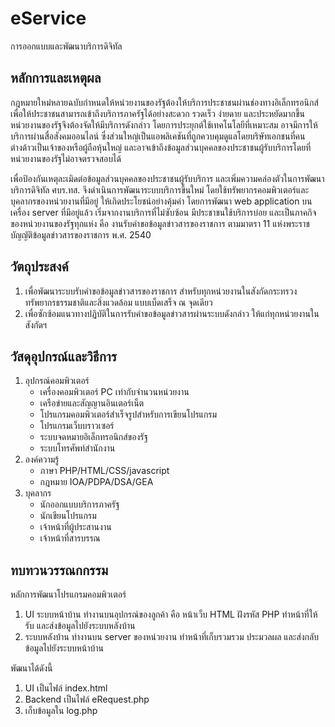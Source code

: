 # eService
การออกแบบและพัฒนาบริการดิจิทัล

## หลักการและเหตุผล
กฎหมายใหม่หลายฉบับกำหนดให้หน่วยงานของรัฐต้องให้บริการประชาชนผ่านช่องทางอิเล็กทรอนิกส์ เพื่อให้ประชาชนสามารถเข้าถึงบริการภาครัฐได้อย่างสะดวก รวดเร็ว ง่ายดาย และประหยัดมากขึ้น หน่วยงานของรัฐจึงต้องจัดให้มีบริการดังกล่าว โดยการประยุกต์ใช้เทคโนโลยีที่เหมาะสม อาจมีการให้บริการผ่านสื่อสังคมออนไลน์ ซึ่งส่วนใหญ่เป็นแอพลิเคชันที่ถูกควบคุมดูแลโดยบริษัทเอกชนที่คนต่างด้าวเป็นเจ้าของหรือผู้ถือหุ้นใหญ่ และอาจเข้าถึงข้อมูลส่วนบุคคลของประชาชนผู้รับบริการโดยที่หน่วยงานของรัฐไม่อาจตรวจสอบได้

เพื่อป้องกันเหตุละเมิดต่อข้อมูลส่วนบุคคลของประชาชนผู้รับบริการ และเพิ่มความคล่องตัวในการพัฒนาบริการดิจิทัล ศบร.ทส. จึงดำเนินการพัฒนาระบบบริการขึ้นใหม่ โดยใช้ทรัพยากรคอมพิวเตอร์และบุคลากรของหน่วยงานที่มีอยู่ ให้เกิดประโยชน์อย่างคุ้มค่า โดยการพัฒนา web application บนเครื่อง server ที่มีอยู่แล้ว เริ่มจากงานบริการที่ไม่ซับซ้อน มีประชาชนใช้บริการบ่อย และเป็นภาคกิจของหน่วยงานของรัฐทุกแห่ง คือ งานรับคำขอข้อมูลข่าวสารของราชการ ตามมาตรา 11 แห่งพระราชบัญญัติข้อมูลข่าวสารของราชการ พ.ศ. 2540

## วัตถุประสงค์
1. เพื่อพัฒนาระบบรับคำขอข้อมูลข่าวสารของราชการ สำหรับทุกหน่วยงานในสังกัดกระทรวงทรัพยากรธรรมชาติและสิ่งแวดล้อม แบบเบ็ดเสร็จ ณ จุดเดียว
2. เพื่อซักซ้อมแนวทางปฏิบัติในการรับคำขอข้อมูลข่าวสารผ่านระบบดังกล่าว ให้แก่ทุกหน่วยงานในสังกัดฯ

## วัสดุอุปกรณ์และวิธีการ
1. อุปกรณ์คอมพิวเตอร์
   - เครื่องคอมพิวเตอร์ PC เท่ากับจำนวนหน่วยงาน
   - เครือข่ายและสัญญานอินเตอร์เน็ต
   - โปรแกรมคอมพิวเตอร์สำเร็จรูปสำหรับการเขียนโปรแกรม
   - โปรแกรมเว็บบราวเซอร์
   - ระบบจดหมายอิเล็กทรอนิกส์ของรัฐ
   - ระบบโทรศัพท์สำนักงาน
3. องค์ความรู้
   - ภาษา PHP/HTML/CSS/javascript
   - กฎหมาย IOA/PDPA/DSA/GEA
5. บุคลากร
   - นักออกแบบบริการภาครัฐ
   - นักเขียนโปรแกรม
   - เจ้าหน้าที่ผู้ประสานงาน
   - เจ้าหน้าที่สารบรรณ

## ทบทวนวรรณกกรรม
หลักการพัฒนาโปรแกรมคอมพิวเตอร์
1. UI ระบบหน้าบ้าน ทำงานบนอุปกรณ์ของลูกค้า คือ หน้าเว็บ HTML ฝังรหัส PHP ทำหน้าที่ให้ รับ และส่งข้อมูลไปยังระบบหลังบ้าน 
2. ระบบหลังบ้าน ทำงานบน server ของหน่วยงาน ทำหน้าที่เก็บรวมรวม ประมวลผล และส่งกลับข้อมูลไปยังระบบหน้าบ้าน

พัฒนาได้ดังนี้
1. UI เป็นไฟล์ index.html
2. Backend เป็นไฟล์ eRequest.php
3. เก็บข้อมูลใน log.php



